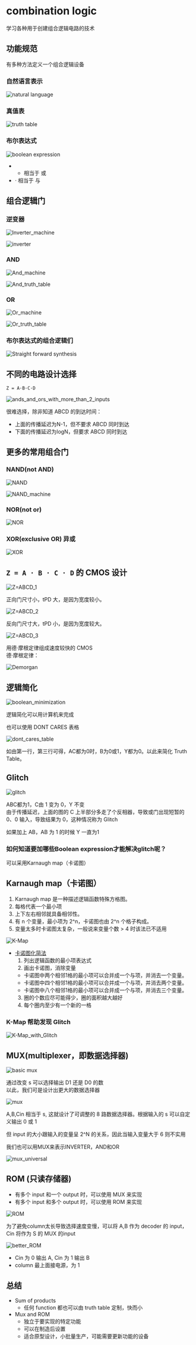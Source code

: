 # combination logic
学习各种用于创建组合逻辑电路的技术

## 功能规范
有多种方法定义一个组合逻辑设备

### 自然语言表示
![natural language](../images/natural_language.png)

### 真值表
![truth table](../images/truth_table.png)

### 布尔表达式
![boolean expression](../images/boolean_expression.png)

- + 相当于 或
- · 相当于 与

## 组合逻辑门

### 逆变器

![Inverter_machine](../images/Inverter_machine.png)

![inverter](../images/inverter_truth_table.png)

### AND

![And_machine](../images/and_machine.png)

![And_truth_table](../images/and_truth_table.png)

### OR

![Or_machine](../images/or_machine.png)

![Or_truth_table](../images/or_truth_table.png)

### 布尔表达式的组合逻辑们

![Straight forward synthesis](../images/Straightforward_Synthesis.png)

## 不同的电路设计选择

`Z = A·B·C·D`

![ands_and_ors_with_more_than_2_inputs](../images/ands_and_ors_with_more_than_2_inputs.png)

很难选择，除非知道 ABCD 的到达时间：
- 上面的传播延迟为N-1，但不要求 ABCD 同时到达
- 下面的传播延迟为logN，但要求 ABCD 同时到达

## 更多的常用组合门

### NAND(not AND)
![NAND](../images/NAND.png)

![NAND_machine](../images/NAND_machine.png)

### NOR(not or)
![NOR](../images/NOR.png)

### XOR(exclusive OR) 异或

![XOR](../images/XOR.png)

## `Z = A · B · C · D` 的 CMOS 设计

![Z=ABCD_1](../images/Z=ABCD_1.png)

正向门尺寸小，tPD 大，是因为宽度较小。

![Z=ABCD_2](../images/Z=ABCD_2.png)

反向门尺寸大，tPD 小，是因为宽度较大。

![Z=ABCD_3](../images/Z=ABCD_3.png)

用德·摩根定律组成速度较快的 CMOS  
德·摩根定律：

![Demorgan](../images/Demorgan.png)

## 逻辑简化

![boolean_minimization](../images/boolean_minimization.png)

逻辑简化可以用计算机来完成

也可以使用 DONT CARES 表格

![dont_cares_table](../images/dont_cares_table.png)

如由第一行，第三行可得，AC都为0时，B为0或1，Y都为0。以此来简化 Truth Table。

## Glitch

![glitch](../images/glitch.png)

ABC都为1，C由 1 变为 0，Y 不变  
由于传播延迟，上面的图的 C 上半部分多走了个反相器，导致或门出现短暂的 0、0 输入，导致结果为 0，这种情况称为 Glitch

如果加上 AB，AB 为 1 的时候 Y 一直为1

### 如何知道要加哪些Boolean expression才能解决glitch呢？
可以采用Karnaugh map（卡诺图）

## Karnaugh map（卡诺图）

1. Karnaugh map 是一种描述逻辑函数特殊方格图。
2. 每格代表一个最小项
3. 上下左右相邻就具备相邻性。
4. 有 n 个变量，最小项为 2^n，卡诺图也由 2^n 个格子构成。
5. 变量太多时卡诺图太复杂，一般说来变量个数 > 4 时该法已不适用

![K-Map](../images/K-Map.png)


- [卡诺图化简法](https://blog.csdn.net/hahasusu/article/details/88244155)
  1. 列出逻辑函数的最小项表达式
  2. 画出卡诺图，消除变量
    - 卡诺图中两个相邻1格的最小项可以合并成一个与项，并消去一个变量。
    - 卡诺图中四个相邻1格的最小项可以合并成一个与项，并消去两个变量。
    - 卡诺图中八个相邻1格的最小项可以合并成一个与项，并消去三个变量。
  3. 圈的个数应尽可能得少，圈的面积越大越好
  4. 每个圈内至少有一个新的一格

### K-Map 帮助发现 Glitch
![K-Map_with_Glitch](../images/K-Map_with_Glitch.png)

## MUX(multiplexer，即数据选择器)

![basic mux](../images/basic_mux.png)

通过改变 s 可以选择输出 D1 还是 D0 的数  
以此，我们可是设计出更大的数据选择器

![mux](../images/mux.png)

A,B,Cin 相当于 s, 这就设计了可调整的 8 路数据选择器。根据输入的 s 可以自定义输出 0 或 1

但 input 的大小跟输入的变量呈 2^N 的关系，因此当输入变量大于 6 则不实用

我们也可以用MUX来表示INVERTER，AND和OR

![mux_universal](../images/universal_mux.png)


## ROM (只读存储器)
- 有多个 input 和一个 output 时，可以使用 MUX 来实现  
- 有多个 input 和多个 output 时，可以使用 ROM 来实现

![ROM](../images/ROM.png)

为了避免column太长导致选择速度变慢，可以将 A,B 作为 decoder 的 input， Cin 将作为 S 的 MUX 的input

![better_ROM](../images/better_ROM.png)

- Cin 为 0 输出 A, Cin 为 1 输出 B
- column 最上面接电源，为 1 

## 总结
- Sum of products
  - 任何 function 都也可以由 truth table 定制，快而小
- Mux and ROM
  - 独立于要实现的特定功能
  - 可以在制造后设置
  - 适合原型设计，小批量生产，可能需要更新功能的设备